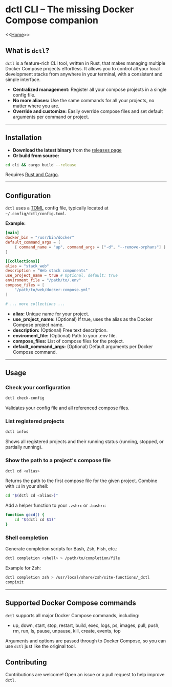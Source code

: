 # dctl CLI – The missing Docker Compose companion

<<[Home](../README.md)>>

## What is `dctl`?

`dctl` is a feature-rich CLI tool, written in Rust, that makes managing multiple Docker Compose projects effortless. It allows you to control all your local development stacks from anywhere in your terminal, with a consistent and simple interface.

- **Centralized management:** Register all your compose projects in a single config file.
- **No more aliases:** Use the same commands for all your projects, no matter where you are.
- **Override and customize:** Easily override compose files and set default arguments per command or project.

---

## Installation

- **Download the latest binary** from the [releases page](https://github.com/FabienD/docker-stack/releases)
- **Or build from source:**

```bash
cd cli && cargo build --release
```

Requires [Rust and Cargo](https://www.rust-lang.org/tools/install).

---

## Configuration

`dctl` uses a [TOML](https://toml.io/en/) config file, typically located at `~/.config/dctl/config.toml`.

**Example:**

```toml
[main]
docker_bin = "/usr/bin/docker"
default_command_args = [
    { command_name = "up", command_args = ["-d", "--remove-orphans"] }
]

[[collections]]
alias = "stack_web"
description = "Web stack components"
use_project_name = true # Optional, default: true
enviroment_file = "/path/to/.env"
compose_files = [
    "/path/to/web/docker-compose.yml"
]

# ... more collections ...
```

- **alias:** Unique name for your project.
- **use_project_name:** (Optional) If true, uses the alias as the Docker Compose project name.
- **description:** (Optional) Free text description.
- **enviroment_file:** (Optional) Path to your .env file.
- **compose_files:** List of compose files for the project.
- **default_command_args:** (Optional) Default arguments per Docker Compose command.

---

## Usage

### Check your configuration

```bash
dctl check-config
```

Validates your config file and all referenced compose files.

### List registered projects

```bash
dctl infos
```

Shows all registered projects and their running status (running, stopped, or partially running).

### Show the path to a project's compose file

```bash
dctl cd <alias>
```

Returns the path to the first compose file for the given project. Combine with `cd` in your shell:

```bash
cd "$(dctl cd <alias>)"
```

Add a helper function to your `.zshrc` or `.bashrc`:

```bash
function gocd() {
    cd "$(dctl cd $1)"
}
```

### Shell completion

Generate completion scripts for Bash, Zsh, Fish, etc.:

```bash
dctl completion <shell> > /path/to/completion/file
```

Example for Zsh:

```bash
dctl completion zsh > /usr/local/share/zsh/site-functions/_dctl
compinit
```

---

## Supported Docker Compose commands

`dctl` supports all major Docker Compose commands, including:

- up, down, start, stop, restart, build, exec, logs, ps, images, pull, push, rm, run, ls, pause, unpause, kill, create, events, top

Arguments and options are passed through to Docker Compose, so you can use `dctl` just like the original tool.

## Contributing

Contributions are welcome! Open an issue or a pull request to help improve `dctl`.